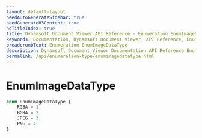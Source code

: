 ```yaml
---
layout: default-layout
needAutoGenerateSidebar: true
needGenerateH3Content: true
noTitleIndex: true
title: Dynamsoft Document Viewer API Reference - Enumeration EnumImageDataType
keywords: Documentation, Dynamsoft Document Viewer, API Reference, Enumeration EnumImageDataType
breadcrumbText: Enumeration EnumImageDataType
description: Dynamsoft Document Viewer Documentation API Reference Enumeration EnumImageDataType Page
permalink: /api/enumeration-type/enumimagedatatype.html
---
```


# EnumImageDataType

```typescript
enum EnumImageDataType {
    RGBA = 1,
    BGRA = 2,
    JPEG = 3,
    PNG = 4
}
```
